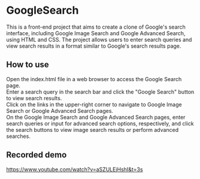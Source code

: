 # GoogleSearch

This is a front-end project that aims to create a clone of Google's search interface, including Google Image Search and Google Advanced Search, using HTML and CSS. The project allows users to enter search queries and view search results in a format similar to Google's search results page.

## How to use

Open the index.html file in a web browser to access the Google Search page. <br />
Enter a search query in the search bar and click the "Google Search" button to view search results. <br />
Click on the links in the upper-right corner to navigate to Google Image Search or Google Advanced Search pages. <br />
On the Google Image Search and Google Advanced Search pages, enter search queries or input for advanced search options, respectively, and click the search buttons to view image search results or perform advanced searches. <br />

## Recorded demo
https://www.youtube.com/watch?v=aSZULEjHshI&t=3s

